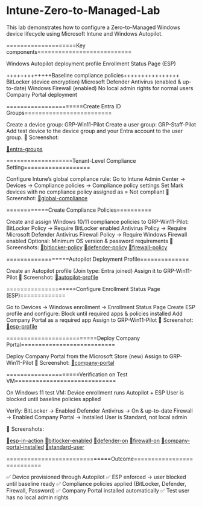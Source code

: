 # Intune-Zero-to-Managed-Lab
This lab demonstrates how to configure a Zero-to-Managed Windows device lifecycle using Microsoft Intune and Windows Autopilot.

====================Key components===========================

Windows Autopilot deployment profile
Enrollment Status Page (ESP)

+++++++++++++Baseline compliance policies++++++++++++++++
BitLocker (device encryption)
Microsoft Defender Antivirus (enabled & up-to-date)
Windows Firewall (enabled)
No local admin rights for normal users
Company Portal deployment




======================Create Entra ID Groups=========================

Create a device group: GRP-Win11-Pilot
Create a user group: GRP-Staff-Pilot
Add test device to the device group and your Entra account to the user group.
📸 Screenshot:

[📸entra-groups](screenshots/entra-groups.png.PNG)




===================Tenant-Level Compliance Setting===================

Configure Intune’s global compliance rule:
Go to Intune Admin Center → Devices → Compliance policies → Compliance policy settings
Set Mark devices with no compliance policy assigned as = Not compliant
📸 Screenshot:
[📸global-compliance](screenshots/global-compliance.png)





============Create Compliance Policies==========


Create and assign Windows 10/11 compliance policies to GRP-Win11-Pilot:
BitLocker Policy → Require BitLocker enabled
Antivirus Policy → Require Microsoft Defender Antivirus
Firewall Policy → Require Windows Firewall enabled
Optional: Minimum OS version & password requirements
📸 Screenshots:
[📸bitlocker-policy](screenshots/bitlocker-policy.png)
[📸defender-policy](screenshots/defender-policy.png)
[📸firewall-policy](screenshots/firewall-policy.png)





==================Autopilot Deployment Profile==============

Create an Autopilot profile (Join type: Entra joined)
Assign it to GRP-Win11-Pilot
📸 Screenshot:
[📸autopilot-profile](screenshots/autopilot-profile.png)




====================Configure Enrollment Status Page (ESP)=============

Go to Devices → Windows enrollment → Enrollment Status Page
Create ESP profile and configure:
Block until required apps & policies installed
Add Company Portal as a required app
Assign to GRP-Win11-Pilot
📸 Screenshot:
[📸esp-profile](screenshots/esp-profile.png)






==========================Deploy Company Portal===========================

Deploy Company Portal from the Microsoft Store (new)
Assign to GRP-Win11-Pilot
📸 Screenshot:
[📸company-portal](screenshots/company-portal.png)




=====================Verification on Test VM=============================

On Windows 11 test VM:
Device enrollment runs Autopilot + ESP
User is blocked until baseline policies applied

Verify:
BitLocker → Enabled
Defender Antivirus → On & up-to-date
Firewall → Enabled
Company Portal → Installed
User is Standard, not local admin

📸 Screenshots:

[📸esp-in-action](screenshots/esp-in-action.png)
[📸bitlocker-enabled](screenshots/bitlocker-enabled.png)
[📸defender-on](screenshots/defender-on.png)
[📸firewall-on](screenshots/firewall-on.png)
[📸company-portal-installed](screenshots/company-portal-installed.png)
[📸standard-user](screenshots/standard-user.png)






==============================Outcome===========================

✅ Device provisioned through Autopilot
✅ ESP enforced → user blocked until baseline ready
✅ Compliance policies applied (BitLocker, Defender, Firewall, Password)
✅ Company Portal installed automatically
✅ Test user has no local admin rights


